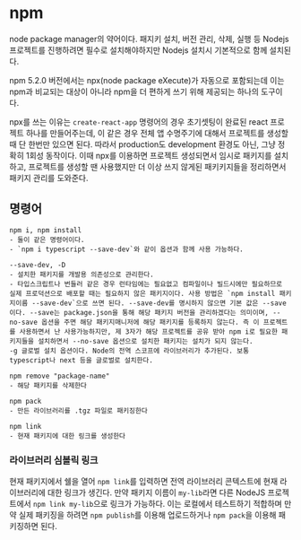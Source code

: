# npm
node package manager의 약어이다.
패지키 설치, 버전 관리, 삭제, 실행 등 Nodejs 프로젝트를 진행하려면 필수로 설치해야하지만 Nodejs 설치시 기본적으로 함께 설치된다.

npm 5.2.0 버전에서는 npx(node package eXecute)가 자동으로 포함되는데 이는 npm과 비교되는 대상이 아니라 npm을 더 편하게 쓰기 위해 제공되는 하나의 도구이다.

npx를 쓰는 이유는 `create-react-app` 명령어의 경우 초기셋팅이 완료된 react 프로젝트 하나를 만들어주는데, 이 같은 경우 전체 앱 수명주기에 대해서 프로젝트를 생성할 때 단 한번만 있으면 된다. 따라서 production도 development 환경도 아닌, 그냥 정확히 1회성 동작이다. 이때 npx를 이용하면 프로젝트 생성되면서 임시로 패키지를 설치하고, 프로젝트를 생성할 땐 사용했지만 더 이상 쓰지 않게된 패키키지들을 정리하면서 패키지 관리를 도와준다.

## 명령어

	npm i, npm install
	- 둘이 같은 명령어이다. 
	- `npm i typescript --save-dev`와 같이 옵션과 함께 사용 가능하다.

	--save-dev, -D
	- 설치한 패키지를 개발용 의존성으로 관리한다.
	- 타입스크립트나 번들러 같은 경우 런타임에는 필요없고 컴파일이나 빌드시에만 필요하므로 실제 프로덕션으로 배포할 때는 필요하지 않은 패키지이다. 사용 방법은 `npm install 패키지이름 --save-dev`으로 쓰면 된다. --save-dev를 명시하지 않으면 기본 값은 --save이다. --save는 package.json을 통해 해당 패키지 버전을 관리하겠다는 의미이며, --no-save 옵션을 주면 해당 패키지매니저에 해당 패키지를 등록하지 않는다. 즉 이 프로젝트를 사용하면서 난 사용가능하지만, 제 3자가 해당 프로젝트를 공유 받아 npm i로 필요한 패키지들을 설치하면서 --no-save 옵션으로 설치한 패키지는 설치가 되지 않는다.
	-g 글로벌 설치 옵션이다. Node의 전역 스코프에 라이브러리가 추가된다. 보통 typescript나 next 등을 글로벌로 설치한다.
	
	npm remove "package-name"
	- 해당 패키지를 삭제한다

	npm pack
	- 만든 라이브러리를 .tgz 파일로 패키징한다

	npm link
	- 현재 패키지에 대한 링크를 생성한다


### 라이브러리 심볼릭 링크

현재 패키지에서 쉘을 열어 `npm link`를 입력하면 전역 라이브러리 콘텍스트에 현재 라이브러리에 대한 링크가 생긴다. 만약 패키지 이름이 `my-lib`라면 다른 NodeJS 프로젝트에서 `npm link my-lib`으로 링크가 가능하다. 이는 로컬에서 테스트하기 적합하며 만약 실제 패키징을 하려면 `npm publish`를 이용해 업로드하거나 `npm pack`을 이용해 패키징하면 된다.

